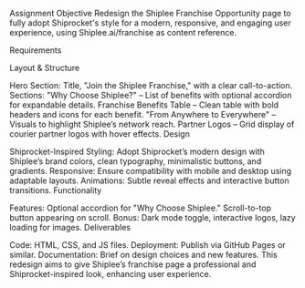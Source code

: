 Assignment Objective
Redesign the Shiplee Franchise Opportunity page to fully adopt Shiprocket's style for a modern, responsive, and engaging user experience, using Shiplee.ai/franchise as content reference.

Requirements

Layout & Structure

Hero Section: Title, "Join the Shiplee Franchise," with a clear call-to-action.
Sections:
"Why Choose Shiplee?" – List of benefits with optional accordion for expandable details.
Franchise Benefits Table – Clean table with bold headers and icons for each benefit.
"From Anywhere to Everywhere" – Visuals to highlight Shiplee’s network reach.
Partner Logos – Grid display of courier partner logos with hover effects.
Design

Shiprocket-Inspired Styling: Adopt Shiprocket’s modern design with Shiplee’s brand colors, clean typography, minimalistic buttons, and gradients.
Responsive: Ensure compatibility with mobile and desktop using adaptable layouts.
Animations: Subtle reveal effects and interactive button transitions.
Functionality

Features:
Optional accordion for "Why Choose Shiplee."
Scroll-to-top button appearing on scroll.
Bonus:
Dark mode toggle, interactive logos, lazy loading for images.
Deliverables

Code: HTML, CSS, and JS files.
Deployment: Publish via GitHub Pages or similar.
Documentation: Brief on design choices and new features.
This redesign aims to give Shiplee’s franchise page a professional and Shiprocket-inspired look, enhancing user experience.
